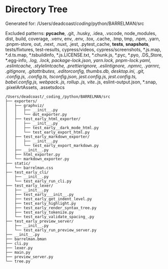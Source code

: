 # Directory Tree

Generated for: /Users/deadcoast/_coding_/python/BARRELMAN/src

Excluded patterns: __pycache__, .git, .husky, .idea, .vscode, node_modules, dist, build, coverage, .venv, env, .env, .tox, .cache, .tmp, tmp, .npm, .yarn, .pnpm-store, out, .next, .nuxt, .jest, .pytest_cache, __tests__, __snapshots__, tests/fixtures, test-results, cypress/videos, cypress/screenshots, *.js.map, *.d.ts.map, *.tsbuildinfo, *.js.LICENSE.txt, *.chunk.js, *.pyc, *.pyo, .DS_Store, *.egg-info, *.log, *.lock, package-lock.json, yarn.lock, pnpm-lock.yaml, .eslintcache, .stylelintcache, .prettierignore, .eslintignore, .npmrc, .yarnrc, .gitignore, .gitattributes, .editorconfig, thumbs.db, desktop.ini, .git, *.config.js, *.config.ts, tsconfig*.json, jest.config.js, jest.config.ts, babel.config.js, webpack.*.js, rollup.*.js, vite.*.js, eslint-output.json, *.snap, .pixelArtAssets, .assetsdocs

```
/Users/deadcoast/_coding_/python/BARRELMAN/src
├── exporters/
│   ├── graphviz/
│   │   ├── __init__.py
│   │   └── dot_exporter.py
│   ├── test_early_html_exporter/
│   │   ├── __init__.py
│   │   ├── test_early__dark_mode_html.py
│   │   └── test_early_export_html.py
│   ├── test_early_markdown_exporter/
│   │   ├── __init__.py
│   │   └── test_early_export_markdown.py
│   ├── __init__.py
│   ├── html_exporter.py
│   └── markdown_exporter.py
├── static/
│   └── barrelman.css
├── test_early_cli/
│   ├── __init__.py
│   └── test_early_run_cli.py
├── test_early_lexer/
│   ├── __init__.py
│   ├── test_early___init__.py
│   ├── test_early_get_indent_level.py
│   ├── test_early_highlight.py
│   ├── test_early_render_syntax_tree.py
│   ├── test_early_tokenize.py
│   └── test_early_validate_spacing_.py
├── test_early_preview_server/
│   ├── __init__.py
│   └── test_early_run_preview_server.py
├── __init__.py
├── barrelman.bman
├── cli.py
├── lexer.py
├── main.py
├── preview_server.py
└── tree.py

```
